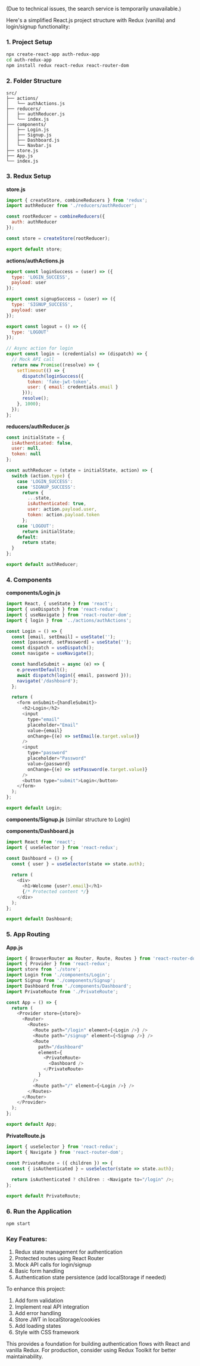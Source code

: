 (Due to technical issues, the search service is temporarily unavailable.)

Here's a simplified React.js project structure with Redux (vanilla) and login/signup functionality:

### 1. Project Setup
```bash
npx create-react-app auth-redux-app
cd auth-redux-app
npm install redux react-redux react-router-dom
```

### 2. Folder Structure
```
src/
├── actions/
│   └── authActions.js
├── reducers/
│   ├── authReducer.js
│   └── index.js
├── components/
│   ├── Login.js
│   ├── Signup.js
│   ├── Dashboard.js
│   └── Navbar.js
├── store.js
├── App.js
└── index.js
```

### 3. Redux Setup

**store.js**
```javascript
import { createStore, combineReducers } from 'redux';
import authReducer from './reducers/authReducer';

const rootReducer = combineReducers({
  auth: authReducer
});

const store = createStore(rootReducer);

export default store;
```

**actions/authActions.js**
```javascript
export const loginSuccess = (user) => ({
  type: 'LOGIN_SUCCESS',
  payload: user
});

export const signupSuccess = (user) => ({
  type: 'SIGNUP_SUCCESS',
  payload: user
});

export const logout = () => ({
  type: 'LOGOUT'
});

// Async action for login
export const login = (credentials) => (dispatch) => {
  // Mock API call
  return new Promise((resolve) => {
    setTimeout(() => {
      dispatch(loginSuccess({ 
        token: 'fake-jwt-token', 
        user: { email: credentials.email }
      }));
      resolve();
    }, 1000);
  });
};
```

**reducers/authReducer.js**
```javascript
const initialState = {
  isAuthenticated: false,
  user: null,
  token: null
};

const authReducer = (state = initialState, action) => {
  switch (action.type) {
    case 'LOGIN_SUCCESS':
    case 'SIGNUP_SUCCESS':
      return {
        ...state,
        isAuthenticated: true,
        user: action.payload.user,
        token: action.payload.token
      };
    case 'LOGOUT':
      return initialState;
    default:
      return state;
  }
};

export default authReducer;
```

### 4. Components

**components/Login.js**
```javascript
import React, { useState } from 'react';
import { useDispatch } from 'react-redux';
import { useNavigate } from 'react-router-dom';
import { login } from '../actions/authActions';

const Login = () => {
  const [email, setEmail] = useState('');
  const [password, setPassword] = useState('');
  const dispatch = useDispatch();
  const navigate = useNavigate();

  const handleSubmit = async (e) => {
    e.preventDefault();
    await dispatch(login({ email, password }));
    navigate('/dashboard');
  };

  return (
    <form onSubmit={handleSubmit}>
      <h2>Login</h2>
      <input
        type="email"
        placeholder="Email"
        value={email}
        onChange={(e) => setEmail(e.target.value)}
      />
      <input
        type="password"
        placeholder="Password"
        value={password}
        onChange={(e) => setPassword(e.target.value)}
      />
      <button type="submit">Login</button>
    </form>
  );
};

export default Login;
```

**components/Signup.js** (similar structure to Login)

**components/Dashboard.js**
```javascript
import React from 'react';
import { useSelector } from 'react-redux';

const Dashboard = () => {
  const { user } = useSelector(state => state.auth);
  
  return (
    <div>
      <h1>Welcome {user?.email}</h1>
      {/* Protected content */}
    </div>
  );
};

export default Dashboard;
```

### 5. App Routing

**App.js**
```javascript
import { BrowserRouter as Router, Route, Routes } from 'react-router-dom';
import { Provider } from 'react-redux';
import store from './store';
import Login from './components/Login';
import Signup from './components/Signup';
import Dashboard from './components/Dashboard';
import PrivateRoute from './PrivateRoute';

const App = () => {
  return (
    <Provider store={store}>
      <Router>
        <Routes>
          <Route path="/login" element={<Login />} />
          <Route path="/signup" element={<Signup />} />
          <Route
            path="/dashboard"
            element={
              <PrivateRoute>
                <Dashboard />
              </PrivateRoute>
            }
          />
          <Route path="/" element={<Login />} />
        </Routes>
      </Router>
    </Provider>
  );
};

export default App;
```

**PrivateRoute.js**
```javascript
import { useSelector } from 'react-redux';
import { Navigate } from 'react-router-dom';

const PrivateRoute = ({ children }) => {
  const { isAuthenticated } = useSelector(state => state.auth);
  
  return isAuthenticated ? children : <Navigate to="/login" />;
};

export default PrivateRoute;
```

### 6. Run the Application
```bash
npm start
```

### Key Features:
1. Redux state management for authentication
2. Protected routes using React Router
3. Mock API calls for login/signup
4. Basic form handling
5. Authentication state persistence (add localStorage if needed)

To enhance this project:
1. Add form validation
2. Implement real API integration
3. Add error handling
4. Store JWT in localStorage/cookies
5. Add loading states
6. Style with CSS framework

This provides a foundation for building authentication flows with React and vanilla Redux. For production, consider using Redux Toolkit for better maintainability.
